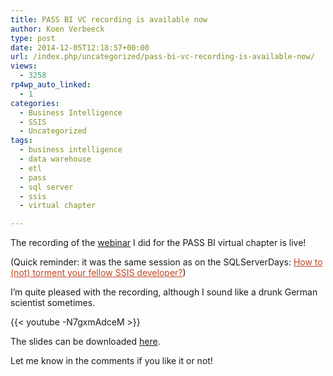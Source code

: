 ```yaml
---
title: PASS BI VC recording is available now
author: Koen Verbeeck
type: post
date: 2014-12-05T12:18:57+00:00
url: /index.php/uncategorized/pass-bi-vc-recording-is-available-now/
views:
  - 3258
rp4wp_auto_linked:
  - 1
categories:
  - Business Intelligence
  - SSIS
  - Uncategorized
tags:
  - business intelligence
  - data warehouse
  - etl
  - pass
  - sql server
  - ssis
  - virtual chapter

---
```

The recording of the [webinar][1] I did for the PASS BI virtual chapter is live!
  
(Quick reminder: it was the same session as on the SQLServerDays: <a style="color: #c04623" href="/index.php/uncategorized/speaking-at-sql-server-days-2014/">How to (not) torment your fellow SSIS developer?</a>)

I&#8217;m quite pleased with the recording, although I sound like a drunk German scientist sometimes.

{{< youtube -N7gxmAdceM >}}

The slides can be downloaded [here][2].

Let me know in the comments if you like it or not!

 [1]: /index.php/datamgmt/ssis/pass-bi-vc-how-to-not-torment-your-fellow-ssis-developer/
 [2]: http://www.slideshare.net/KoenVerbeeck/sql-server-days-2014-how-to-not-torment-your